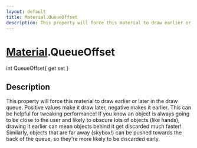```yaml
---
layout: default
title: Material.QueueOffset
description: This property will force this material to draw earlier or later in the draw queue. Positive values make it draw later, negative makes it earlier. This can be helpful for tweaking performance! If you know an object is always going to be close to the user and likely to obscure lots of objects (like hands), drawing it earlier can mean objects behind it get discarded much faster! Similarly, objects that are far away (skybox!) can be pushed towards the back of the queue, so they're more likely to be discarded early.
---
```

# [Material]({{site.url}}/Pages/Reference/Material.html).QueueOffset

<div class='signature' markdown='1'>
int QueueOffset{ get set }
</div>

## Description
This property will force this material to draw earlier
or later in the draw queue. Positive values make it draw later,
negative makes it earlier. This can be helpful for tweaking
performance! If you know an object is always going to be close to
the user and likely to obscure lots of objects (like hands),
drawing it earlier can mean objects behind it get discarded much
faster! Similarly, objects that are far away (skybox!) can be
pushed towards the back of the queue, so they're more likely to
be discarded early.

